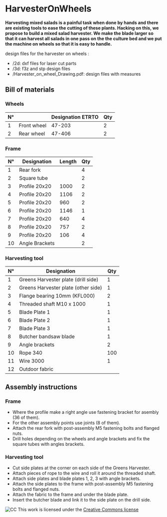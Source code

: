 # HarvesterOnWheels

**Harvesting mixed salads is a painful task when done by hands and there are existing tools to ease the cutting of these plants. Hacking on this, we propose to build a mixed salad harvester. We make the blade larger so that it can harvest all salads in one pass on the the culture bed and we put the machine on wheels so that it is easy to handle.**

design files for the harvester on wheels :
* /2d: dxf files for laser cut parts
* /3d: f3z and stp design files
* /Harvester_on_wheel_Drawing.pdf: design files with measures


## Bill of materials

### Wheels

|N°||Designation ETRTO|Qty|
|---|---|---|---|
|1|Front wheel|47-203|2|
|2|Rear wheel|47-406|2|

### Frame

|N°|Designation|Length|Qty|
|---|---|---|---|
|1|Rear fork||4|
|2|Square tube||2|
|3|Profile 20x20 |1000|2|
|4|Profile 20x20 |1106|2|
|5|Profile 20x20 |960|2|
|6|Profile 20x20 |1146|1|
|7|Profile 20x20 |640|4|
|8|Profile 20x20 |757|2|
|9|Profile 20x20 |106|4|
|10|Angle Brackets||2|

### Harvesting tool

|N°|Designation|Qty|
|---|---|---|
|1| Greens Harvester plate (drill side)|1|
|2|Greens Harvester plate (other side)|1|
|3| Flange bearing 10mm (KFL000)|2|
|4|Threaded shaft M10 x 1000|1|
|5|Blade Plate 1| 1|
|6|Blade Plate 2|1|
|7|Blade Plate 3|1|
|8|Butcher bandsaw blade|1|
|9| Angle brackets|2|
|10| Rope 340 | 100|
|11| Wire 3000 |1|
|12| Outdoor fabric||


## Assembly instructions

### Frame

* Where the profile make a right angle use fastening bracket for asembly (36 of them).
* For the other assembly points use joints (8 of them).
* Attach the rear fork with post-assembly M5 fastening bolts and flanged nuts.
* Drill holes depending on the wheels and angle brackets and fix the square tubes with angles brackets.

### Harvesting tool

* Cut side plates at the corner on each side of the Greens Harvester.
* Attach pieces of rope to the wire and roll it around the threaded shaft.
* Attach side plates and blade plates 1, 2, 3 with angle brackets.
* Attach the side plates to the frame with post-assembly M5 fastening bolts and flanged nuts.
* Attach the fabric to the frame and under the blade plate.
* Insert the butcher blade and link it to the side plate on the drill side.


![CC](https://mirrors.creativecommons.org/presskit/buttons/88x31/png/by-sa.png)
This work is licensed under the [Creative Commons license](https://mirrors.creativecommons.org/presskit/buttons/88x31/png/by.png)